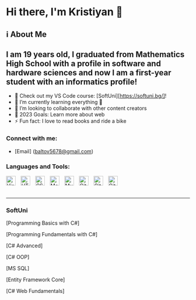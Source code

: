 # Hi there, I'm Kristiyan 👋 

## ℹ️ About Me

## I am 19 years old, I graduated from Mathematics High School with a profile in software and hardware sciences and now I am a first-year student with an informatics profile!

- 🔭 Check out my VS Code course: [SoftUni][https://softuni.bg/]!
- 🌱 I’m currently learning everything 🤣
- 👯 I’m looking to collaborate with other content creators
- 🥅 2023 Goals: Learn more about web
- ⚡ Fun fact: I love to read books and ride a bike


### Connect with me:

- [Email] (baltov5678@gmail.com)


### Languages and Tools:

<img  alt="Visual Studio Code" width="26px" src="https://cdn.jsdelivr.net/gh/devicons/devicon/icons/vscode/vscode-original.svg" style="padding-right:10px;" />
<img alt="HTML5" width="26px" src="https://cdn.jsdelivr.net/gh/devicons/devicon/icons/html5/html5-original.svg" style="padding-right:10px;" />
<img  alt="CSS3" width="26px" src="https://cdn.jsdelivr.net/gh/devicons/devicon/icons/css3/css3-original.svg" style="padding-right:10px;" />
<img  alt="MongoDB" width="26px" src="https://cdn.jsdelivr.net/gh/devicons/devicon/icons/mongodb/mongodb-original.svg" style="padding-right:10px;" />
<img  alt="MySQL" width="26px" src="https://cdn.jsdelivr.net/gh/devicons/devicon/icons/mysql/mysql-original.svg" style="padding-right:10px;" />
<img  alt="Git" width="26px" src="https://cdn.jsdelivr.net/gh/devicons/devicon/icons/git/git-original.svg" style="padding-right:10px;" />
<img alt="GitHub" width="26px" src="https://user-images.githubusercontent.com/3369400/139447912-e0f43f33-6d9f-45f8-be46-2df5bbc91289.png" style="padding-right:10px;" />
<img  alt="GitHub" width="26px" src="https://user-images.githubusercontent.com/3369400/139448065-39a229ba-4b06-434b-bc67-616e2ed80c8f.png" style="padding-right:10px;" />


<br />
<br />

---


### SoftUni
[Programming Basics with C#]

[Programming Fundamentals with C#]

[C# Advanced]

[C# OOP]

[MS SQL]

[Entity Framework Core]

[C# Web Fundamentals]



